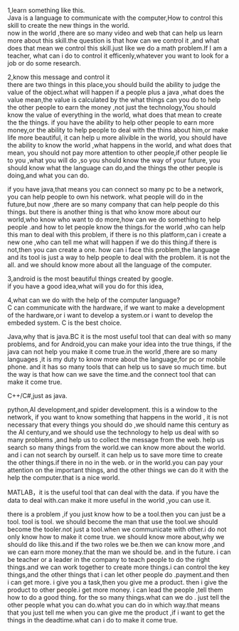 1,learn something like this.  
Java is a language to communicate with the computer,How to control this skill to create the new things in the world.  
now in the world ,there are so many video and web that can help us learn more about this skill.the question is that
how can we control it ,and what does that mean we control this skill.just like we do a math problem.If I am a teacher,
what can i do to control it efficenly,whatever you want to look for a job or do some research.

2,know this message and control it   
there are two things in this place,you should build the ability to judge the value of the object.what will happen if a people 
plus a java ,what does the value mean,the value is calculated by the what things can you do to help the other people to earn 
the money ,not just the technology,You should know the value of everything in the world, what does that mean to create the 
the things. if you have the ability to help other people to earn more money,or the ability to help people to deal with the
thins about him,or make life more beautiful, it can help u more alivible in the world, you should have the ability to know the
world ,what happens in the world, and what does that mean, you should not pay more attention to other people,if other people lie
to you ,what you will do ,so you should know the way of your future, you should know what the language can do,and the things the 
other people is doing,and what you can do.

if you have java,that means you can connect so many pc to be a network, you can help people to own his network. what people will
do in the future,but now ,there are so many company that can help people do this things. but there is another thing is that who 
know more about our world,who know who want to do more,how can we do something to help people .and how to let people know the things.for the world ,who can help this man to deal with this problem, if there is no this platform,can i create a new one ,who can tell me what will happen if we do this thing.if there is not,then you can create a one. how can i face this problem,the language and its tool is just a way to help people to deal with the problem. it is not the all. and we should know more about all the language of the computer.

3,android is the most beautiful things created by google.  
if you have a good idea,what will you do for this idea,

4,what can we do with the help of the computer language?    
C can communicate with the hardware, if we want to make a development of the hardware,or i want to develop a system.or i want to develop the embeded system. C is the best choice.  

Java,why that is java.BC it is the most useful tool that can deal with so many problems, and for Android,you can make your idea into the true things, if the java can not help you make it come true.in the world ,there are so many languages ,it is my duty to know more about the language,for pc or mobile phone. and it has so many tools that can help us to save so much time. but the way is that how can we save the time.and the connect tool that can make it come true.   

C++/C#,just as java.

python,AI development,and spider development. this is a window to the network, if you want to know something that happens in the world , it is not necessary that every things you should do ,we should name this century as  the AI century,and we should use the technology to help us deal with so many problems ,and help us to collect the message from the web. help us search so many things from the world.we can know more about the world. and i can not search by ourself. it can help us to save more time to create the other things.if there in no in the web. or in the world.you can pay your attention on the important things, and the other things we can do it with the help the computer.that is a nice world.

MATLAB，it is the useful tool that can deal with the data. if you have the data to deal with.can make it more useful in the world ,you can use it. 



there is a problem ,if you just know how to be a tool.then you can just be a  tool. tool is tool. we should become the man that use the tool.we should become the tooler.not just a tool.when we communicate with other.i do not only know how to make it come true. we should know more about,why we should do like this.and if the two roles we be.then we can know more ,and we can earn more money.that the man we should be. and in the future. i can be teacher or a leader in the company to teach people to do the right things.and we can work together to create more things.i can control the key things,and the other things that i can let other people do .payment.and then i can get more. i give you a task,then you give me a product. then i give the product to other people.i get more money. i can lead the people ,tell them how to do a good thing. for the so many things.what can we do . just tell the other people what you can do.what you can do in which way.that means that you just tell me when you can give me the product ,if i want to get the things in the deadtime.what can i do to make it come true.





